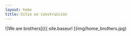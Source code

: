 ```yaml
---
layout: home
title: Sitio en construcción
---
```


![We are brothers]({{ site.baseurl }}img/home_brothers.jpg)
